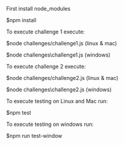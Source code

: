 First install node_modules

$npm install


To execute challenge 1 execute:

$node challenges/challenge1.js (linux & mac)

$node challenges\challenge1.js (windows)

To execute challenge 2 execute:

$node challenges/challenge2.js (linux & mac)

$node challenges\challenge2.js (windows)

To execute testing on Linux and Mac run:

$npm test

To execute testing on windows run:

$npm run test-window
